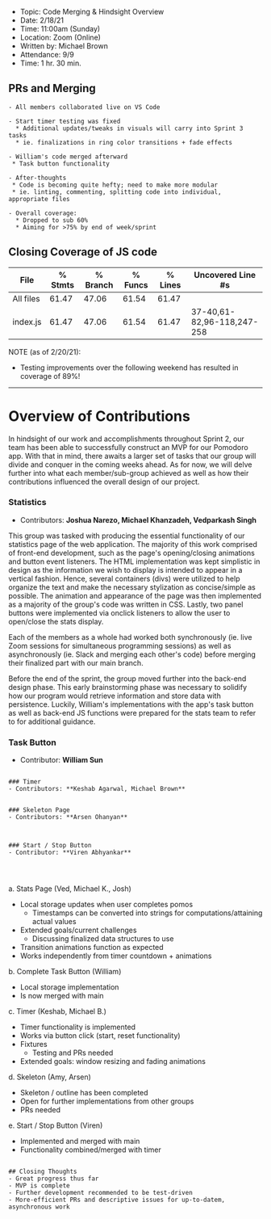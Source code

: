 - Topic: Code Merging & Hindsight Overview
- Date: 2/18/21
- Time: 11:00am (Sunday)
- Location: Zoom (Online)
- Written by: Michael Brown
- Attendance: 9/9
- Time: 1 hr. 30 min.

## PRs and Merging
```
- All members collaborated live on VS Code

- Start timer testing was fixed
  * Additional updates/tweaks in visuals will carry into Sprint 3 tasks
  * ie. finalizations in ring color transitions + fade effects

- William's code merged afterward
 * Task button functionality

- After-thoughts
 * Code is becoming quite hefty; need to make more modular
 * ie. linting, commenting, splitting code into individual, appropriate files

- Overall coverage:
  * Dropped to sub 60%
  * Aiming for >75% by end of week/sprint
```

## Closing Coverage of JS code

File      | % Stmts | % Branch | % Funcs | % Lines | Uncovered Line #s
----------|---------|----------|---------|---------|----------------------------
All files |   61.47 |    47.06 |   61.54 |   61.47 | 
 index.js |   61.47 |    47.06 |   61.54 |   61.47 | 37-40,61-82,96-118,247-258

NOTE (as of 2/20/21):
- Testing improvements over the following weekend has resulted in coverage of 89%!

----------

# Overview of Contributions

In hindsight of our work and accomplishments throughout Sprint 2, our team has been able to successfully construct an MVP for our Pomodoro app. With that in mind, there awaits a larger set of tasks that our group will divide and conquer in the coming weeks ahead. As for now, we will delve further into what each member/sub-group achieved as well as how their contributions influenced the overall design of our project.


### Statistics
- Contributors: **Joshua Narezo, Michael Khanzadeh, Vedparkash Singh**

This group was tasked with producing the essential functionality of our statistics page of the web application. The majority of this work comprised of front-end development, such as the page's opening/closing animations and button event listeners. The HTML implementation was kept simplistic in design as the information we wish to display is intended to appear in a vertical fashion. Hence, several containers (divs) were utilized to help organize the text and make the necessary stylization as concise/simple as possible. The animation and appearance of the page was then implemented as a majority of the group's code was written in CSS. Lastly, two panel buttons were implemented via onclick listeners to allow the user to open/close the stats display.

Each of the members as a whole had worked both synchronously (ie. live Zoom sessions for simultaneous programming sessions) as well as asynchronously (ie. Slack and merging each other's code) before merging their finalized part with our main branch.

Before the end of the sprint, the group moved further into the back-end design phase. This early brainstorming phase was necessary to solidify how our program would retrieve information and store data with persistence. Luckily, William's implementations with the app's task button as well as back-end JS functions were prepared for the stats team to refer to for additional guidance. 


### Task Button
- Contributor: **William Sun**



```

### Timer
- Contributors: **Keshab Agarwal, Michael Brown**
```

```

### Skeleton Page
- Contributors: **Arsen Ohanyan**
```

```


### Start / Stop Button
- Contributor: **Viren Abhyankar**
```

```



```
a. Stats Page (Ved, Michael K., Josh)
- Local storage updates when user completes pomos
  * Timestamps can be converted into strings for computations/attaining actual values
- Extended goals/current challenges
  * Discussing finalized data structures to use
- Transition animations function as expected
- Works independently from timer countdown + animations

b. Complete Task Button (William)
  - Local storage implementation
  - Is now merged with main

c. Timer (Keshab, Michael B.)
  - Timer functionality is implemented
  - Works via button click (start, reset functionality)
  - Fixtures
    * Testing and PRs needed
  - Extended goals: window resizing and fading animations

d. Skeleton (Amy, Arsen)
  - Skeleton / outline has been completed
  - Open for further implementations from other groups
  - PRs needed

e. Start / Stop Button (Viren)
 - Implemented and merged with main
 - Functionality combined/merged with timer
```

## Closing Thoughts
- Great progress thus far
- MVP is complete
- Further development recommended to be test-driven
- More-efficient PRs and descriptive issues for up-to-datem, asynchronous work
